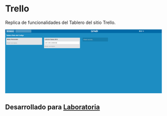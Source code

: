 # Trello
Replica de funcionalidades del Tablero del sitio Trello.

![Trello Preview](https://raw.githubusercontent.com/tamybl/trello/master/assets/img/preview/trello.PNG)

## Desarrollado para [Laboratoria](http://laboratoria.la)
